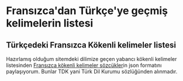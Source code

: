 <h1>Fransızca'dan Türkçe'ye geçmiş kelimelerin listesi</h1>
<h2>Türkçedeki Fransızca Kökenli kelimeler listesi</h2>

<p>Hazırlamış olduğum sitemdeki dilimize geçen yabancı kökenli kelimeler listesinden <a href="https://nedirara.com/k/Fransızca-Kökenli-Kelimeler">Fransızca kökenli kelimeler sözcükler</a>in json formatını paylaşıyorum. 
Bunlar TDK yani Türk Dil Kurumu sözlüğünden alınmadır. </p>
